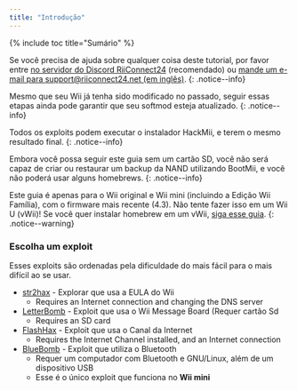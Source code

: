 ```yaml
---
title: "Introdução"
---
```


{% include toc title="Sumário" %}

Se você precisa de ajuda sobre qualquer coisa deste tutorial, por favor entre [no servidor do Discord RiiConnect24](https://discord.gg/rc24) (recomendado) ou [mande um e-mail para support@riiconnect24.net (em inglês)](mailto:support@riiconnect24.net).
{: .notice--info}

Mesmo que seu Wii já tenha sido modificado no passado, seguir essas etapas ainda pode garantir que seu softmod esteja atualizado.
{: .notice--info}

Todos os exploits podem executar o instalador HackMii, e terem o mesmo resultado final.
{: .notice--info}

Embora você possa seguir este guia sem um cartão SD, você não será capaz de criar ou restaurar um backup da NAND utilizando BootMii, e você não poderá usar alguns homebrews.
{: .notice--info}

Este guia é apenas para o Wii original e Wii mini (incluindo a Edição Wii Família), com o firmware mais recente (4.3). Não tente fazer isso em um Wii U (vWii)! Se você quer instalar homebrew em um vWii, [siga esse guia](https://wiiu.hacks.guide).
{: .notice--warning}

### Escolha um exploit

Esses exploits são ordenadas pela dificuldade do mais fácil para o mais difícil ao se usar.

- [str2hax](str2hax) - Explorar que usa a EULA do Wii
    * Requires an Internet connection and changing the DNS server
- [LetterBomb](letterbomb) - Exploit que usa o Wii Message Board (Requer cartão Sd
    * Requires an SD card
- [FlashHax](flashhax) - Exploit que usa o Canal da Internet
    * Requires the Internet Channel installed, and an Internet connection
- [BlueBomb](bluebomb) - Exploit que utiliza o Bluetooth
    * Requer um computador com Bluetooth e GNU/Linux, além de um dispositivo USB
    * Esse é o único exploit que funciona no **Wii mini**

